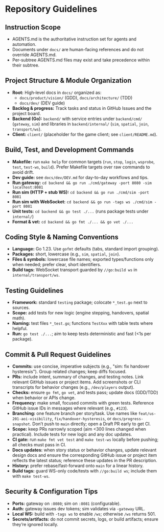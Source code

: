 # Repository Guidelines

## Instruction Scope
- AGENTS.md is the authoritative instruction set for agents and automation.
- Documents under `docs/` are human-facing references and do not override AGENTS.md.
- Per-subtree AGENTS.md files may exist and take precedence within their subtree.

## Project Structure & Module Organization
- **Root:** High‑level docs in `docs/` organized as:
  - `docs/product/vision/` (GDD), `docs/architecture/` (TDD)
  - `docs/dev/` (DEV guide)
 - **Backlog & progress:** Track tasks and status in GitHub Issues and the project board.
- **Backend (Go):** `backend/` with service entries under `backend/cmd/` (`gateway`, `sim`) and libraries in `backend/internal/` (`sim`, `spatial`, `join`, `transport/ws`).
- **Client:** `client/` (placeholder for the game client; see `client/README.md`).

## Build, Test, and Development Commands
- **Makefile:** run `make help` for common targets (`run`, `stop`, `login`, `wsprobe`, `test`, `test-ws`, `build`). Prefer Makefile targets over raw commands to avoid drift.
- **Dev guide:** see `docs/dev/DEV.md` for day-to-day workflows and tips.
- **Run gateway:** `cd backend && go run ./cmd/gateway -port 8080 -sim localhost:8081`
- **Run sim (HTTP + stub WS):** `cd backend && go run ./cmd/sim -port 8081`
- **Run sim with WebSocket:** `cd backend && go run -tags ws ./cmd/sim -port 8081`
- **Unit tests:** `cd backend && go test ./...` (runs package tests under `internal/`)
- **Format & vet:** `cd backend && go fmt ./... && go vet ./...`

## Coding Style & Naming Conventions
- **Language:** Go 1.23. Use `gofmt` defaults (tabs, standard import grouping).
- **Packages:** short, lowercase (e.g., `sim`, `spatial`, `join`).
- **Files & symbols:** lowercase file names; exported types/functions only when needed; prefer clear, short identifiers.
- **Build tags:** WebSocket transport guarded by `//go:build ws` in `internal/transport/ws`.

## Testing Guidelines
- **Framework:** standard `testing` package; colocate `*_test.go` next to sources.
- **Scope:** add tests for new logic (engine stepping, handovers, spatial math).
- **Naming:** test files `*_test.go`; functions `TestXxx` with table tests where helpful.
- **Run:** `go test ./...`; aim to keep tests deterministic and fast (<1s per package).

## Commit & Pull Request Guidelines
- **Commits:** use concise, imperative subjects (e.g., "sim: fix handover hysteresis"). Group related changes; keep diffs focused.
- **PRs:** include intent, summary of changes, and testing notes. Link relevant GitHub issues or project items. Add screenshots or CLI transcripts for behavior changes (e.g., `/dev/players` output).
- **Checks:** ensure `go fmt`, `go vet`, and tests pass; update docs (GDD/TDD) when behavior or APIs change.
- **Frequency:** make small, focused commits with green tests. Reference GitHub issue IDs in messages where relevant (e.g., `#123`).
- **Branching:** one feature branch per story/task. Use names like `feat/us-201-aoi-visibility`, `fix/handover-hysteresis`, or `docs/progress-snapshot`. Don’t push to `main` directly; open a Draft PR early to get CI.
- **Scope:** keep PRs narrowly scoped (aim <300 lines changed when practical). Include tests for new logic and any doc updates.
- **CI gate:** run `make fmt vet test` and `make test-ws` locally before pushing; all checks must pass in CI.
- **Docs updates:** when story status or behavior changes, update relevant design docs and ensure the corresponding GitHub issue or project item reflects the latest status; reference these updates in the PR description.
- **History:** prefer rebase/fast-forward onto `main` for a linear history.
- **Build tags:** guard WS-only code/tests with `//go:build ws`; include them with `make test-ws`.

## Security & Configuration Tips
- **Ports:** gateway on `:8080`; sim on `:8081` (configurable).
- **Auth:** gateway issues dev tokens; sim validates via `-gateway` URL.
- **Local WS:** build with `-tags ws` to enable `/ws`; otherwise `/ws` returns 501.
- **Secrets/artifacts:** do not commit secrets, logs, or build artifacts; ensure they’re ignored locally.
